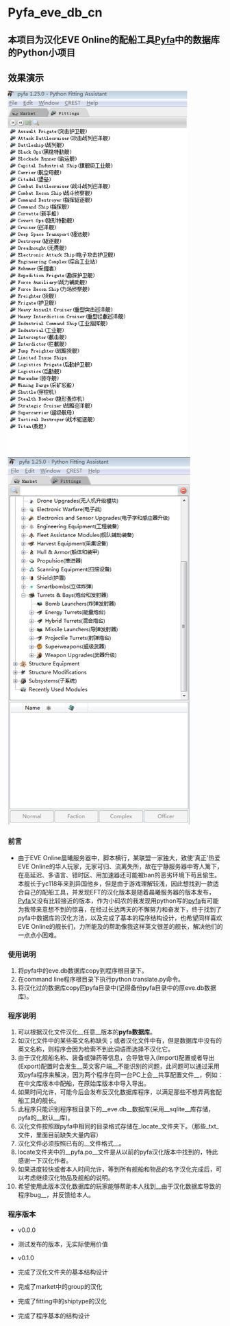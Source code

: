 # Pyfa_eve_db_cn

## 本项目为汉化EVE Online的配船工具[Pyfa](https://github.com/pyfa-org/Pyfa)中的数据库的Python小项目

## 效果演示

![舰船类型](/img/fitting_shiptype.png "舰船类型")
![市场组](/img/market_group.png "市场组")

### 前言

*   由于EVE Online晨曦服务器中，脚本横行，某联盟一家独大，致使'真正'热爱EVE Online的华人玩家，无家可归、流离失所，故在宁静服务器中寄人篱下，在高延迟、多语言、错时区、用加速器还可能被ban的恶劣环境下苟且偷生。本舰长于yc118年来到异国他乡，但是由于游戏理解较浅，因此想找到一款适合自己的配船工具，并发现EFT的汉化版本是随着晨曦服务器的版本发布，[Pyfa](https://github.com/pyfa-org/Pyfa)又没有比较接近的版本，作为小码农的我发现用python写的[pyfa](https://github.com/pyfa-org/Pyfa)有可能为我带来意想不到的惊喜，在经过长达两天的不懈努力和奋发下，终于找到了pyfa中数据库的汉化方法，以及完成了基本的程序结构设计，也希望同样喜欢EVE Online的舰长们，力所能及的帮助像我这样英文很差的舰长，解决他们的一点点小困难。

### 使用说明

1.  将pyfa中的eve.db数据库copy到程序根目录下。
2.  在command line程序根目录下执行python translate.py命令。
3.  将汉化过的数据库copy回pyfa目录中(记得备份pyfa目录中的原eve.db数据库)。

### 程序说明

1.  可以根据汉化文件汉化__任意__版本的**pyfa数据库**。
2.  如汉化文件中的某些英文名称缺失；或者汉化文件中有，但是数据库中没有的英文名称，则程序会因为检索不到此词语而选择不汉化它。
3.  由于汉化舰船名称、装备或弹药等信息，会导致导入(Import)配置或者导出(Export)配置时会发生__英文客户端__不能识别的问题，此问题可以通过采用双pyfa程序来解决，因为两个程序在同一台PC上会__共享配置文件__，例如：在中文库版本中配船，在原始库版本中导入导出。
4.  如果时间允许，可能今后会发布反汉化数据库程序，以满足那些不想弄两套配船工具的舰长。
5.  此程序只能识别程序根目录下的__eve.db__数据库(采用__sqlite__库存储，pyfa的__默认__库)。
6.  汉化文件按照跟pyfa中相同的目录格式存储在_locate_文件夹下。（那些_txt_文件，里面目前缺失大量内容）
7.  汉化文件必须按照已有的__文件格式__。
8.  locate文件夹中的__pyfa.po__文件是从以前的pyfa汉化版本中找到的，特此感谢一下汉化作者。
9.  如果进度较快或者本人时间允许，等到所有舰船和物品的名字汉化完成后，可以考虑继续汉化物品及舰船的说明。
10. 希望使用此版本汉化数据库的玩家能够帮助本人找到__由于汉化数据库导致的程序bug__，并反馈给本人。

### 程序版本

*   v0.0.0 
*   测试发布的版本，无实际使用价值

*   v0.1.0 
*   完成了汉化文件夹的基本结构设计
*   完成了market中的group的汉化
*   完成了fitting中的shiptype的汉化
*   完成了程序基本的结构设计
